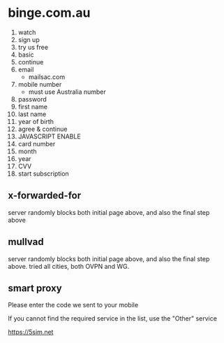 # binge.com.au

1. watch
2. sign up
3. try us free
4. basic
5. continue
6. email
   - mailsac.com
7. mobile number
   - must use Australia number
8. password
9. first name
10. last name
11. year of birth
13. agree & continue
14. JAVASCRIPT ENABLE
15. card number
16. month
17. year
18. CVV
19. start subscription

## x-forwarded-for

server randomly blocks both initial page above, and also the final step above

## mullvad

server randomly blocks both initial page above, and also the final step above.
tried all cities, both OVPN and WG.

## smart proxy

Please enter the code we sent to your mobile

If you cannot find the required service in the list, use the "Other" service

https://5sim.net
